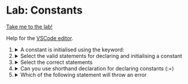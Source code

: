 # Lab: Constants

[Take me to the lab!](https://kodekloud.com/topic/lab-constants/)

Help for the [VSCode editor](https://github.com/kodekloudhub/community-faq/blob/main/docs/vscode-tips.md).

1.  <details>
    <summary>A constant is initialised using the keyword:</summary>

    * `var`
    * `fixed_var`
    * `const`
    * `constant`

    <details>
    <summary>Reveal</summary>

    > `const`

    </details>
    </details>

1.  <details>
    <summary>Select the valid statements for declaring and initialising a constant</summary>

    1. `const c int = "mouse"`
    1. `const c int = 90`
    1. `const c = 90`
    1. `const c int = 90.00`

    <details>
    <summary>Reveal</summary>

    > B, C

    A and D are type mismatches.

    </details>
    </details>

1.  <details>
    <summary>Select the correct statements</summary>

    1.  ```go
        const c int = 70
        ```

    1.  ```go
        const c int
        c = 70
        ```

    1.  ```go
        var c int
        c = 70
        ```

    1.  ```go
        var c = 90
        ```

    <details>
    <summary>Reveal</summary>

    > A, C, D

    B is incorrect becaose a `const` must be assigned a value when it is declared, not in a separate statement.

    </details>
    </details>

1.  <details>
    <summary>Can you use shorthand declaration for declaring constants (:=)</summary>

    * No
    * Yes
    * Optional
    * None of the above

    <details>
    <summary>Reveal</summary>

    > No

    </details>
    </details>

1.  <details>
    <summary>Which of the following statement will throw an error</summary>

    1.  ```go
        const name = "Harry"
        fmt.Print(name)
        ```

    1.  ```go
        var name = "Harry"
        fmt.Print(name)
        ```

    1.  ```go
        const name = "Harry"
        name = "Snape"
        fmt.Print(name)
        ```

    1.  ```go
        var name string = "Harry"
        fmt.Print(name)
        ```

    <details>
    <summary>Reveal</summary>

    > C

    `const` is by definition constant. This means that once declared, it cannot be reassigned.

    </details>
    </details>

